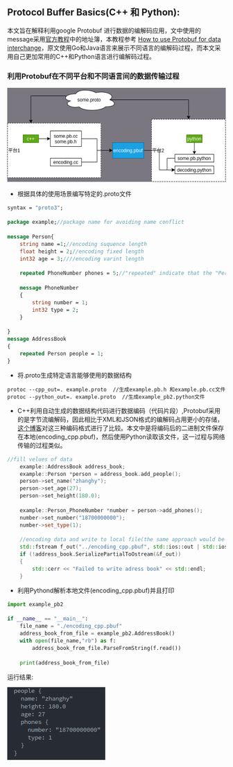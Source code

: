 ## Protocol Buffer Basics(C++ 和 Python):
本文旨在解释利用google Protobuf 进行数据的编解码应用，文中使用的message采用[官方教程](https://developers.google.com/protocol-buffers/docs/cpptutorial)中的地址簿，本教程参考
[How to use Protobuf for data interchange](https://opensource.com/article/19/10/protobuf-data-interchange#:~:text=At%20the%20implementation%20level%2C%20Protobuf,a%20language%2Dspecific%20data%20structure.)，原文使用Go和Java语言来展示不同语言的编解码过程，而本文采用自己更加常用的C++和Python语言进行编解码过程。
### 利用Protobuf在不同平台和不同语言间的数据传输过程

![](./diagram.png)
- 根据具体的使用场景编写特定的.proto文件
```proto
syntax = "proto3";

package example;//package name for avoiding name conflict

message Person{
    string name =1;//encoding suquence length
    float height = 2;//encoding fixed length
    int32 age = 3;////encoding varint length
    
    repeated PhoneNumber phones = 5;//"repeated" indicate that the "Person" message consists of repeated (none or more) "PhoneNumber" message 
    
    message PhoneNumber
    {
        string number = 1;
        int32 type = 2;
    }

}
message AddressBook
{
    repeated Person people = 1;
}
```

- 将.proto生成特定语言能够使用的数据结构
```shell
protoc --cpp_out=. example.proto  //生成example.pb.h 和example.pb.cc文件
protoc --python_out=. example.proto  //生成example_pb2.python文件
```
- C++利用自动生成的数据结构代码进行数据编码（代码片段）,Protobuf采用的是字节流编解码，因此相比于XML和JSON格式的编解码占用更小的存储，[这个博客](https://opensource.com/article/19/10/protobuf-data-interchange#:~:text=At%20the%20implementation%20level%2C%20Protobuf,a%20language%2Dspecific%20data%20structure.)对这三种编码格式进行了比较。本文中是将编码后的二进制文件保存在本地(encoding_cpp.pbuf)，然后使用Python读取该文件，这一过程与网络传输的过程类似。
```cpp
//fill velues of data
    example::AddressBook address_book;
    example::Person *person = address_book.add_people();
    person->set_name("zhanghy");
    person->set_age(27);
    person->set_height(180.0);

    example::Person_PhoneNumber *number = person->add_phones();
    number->set_number("18700000000");
    number->set_type(1);

    //encoding data and write to local file(the same approach would be used to write the data to the output stream of a network connection.)
    std::fstream f_out("../encoding_cpp.pbuf", std::ios::out | std::ios::trunc | std::ios::binary);
    if (!address_book.SerializePartialToOstream(&f_out))
    {
        std::cerr << "Failed to write adress book" << std::endl;
    }
```
- 利用Pythond解析本地文件(encoding_cpp.pbuf)并且打印
```python
import example_pb2

if __name__ == "__main__":
	file_name = "./encoding_cpp.pbuf"
	address_book_from_file = example_pb2.AddressBook()
	with open(file_name,"rb") as f:
		address_book_from_file.ParseFromString(f.read())

	print(address_book_from_file)
```
运行结果:

![](./result.png)